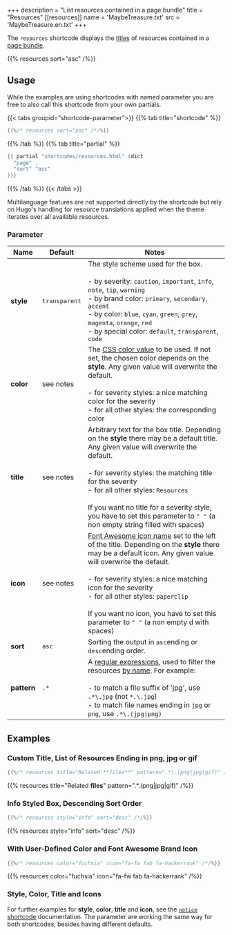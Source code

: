 +++
description = "List resources contained in a page bundle"
title = "Resources"
[[resources]]
  name = 'MaybeTreasure.txt'
  src = 'MaybeTreasure.en.txt'
+++

The `resources` shortcode displays the [titles](https://gohugo.io/methods/resource/title/) of resources contained in a [page bundle](https://gohugo.io/content-management/page-bundles/).

{{% resources sort="asc" /%}}

## Usage

While the examples are using shortcodes with named parameter you are free to also call this shortcode from your own partials.

{{< tabs groupid="shortcode-parameter">}}
{{% tab title="shortcode" %}}

````go
{{%/* resources sort="asc" /*/%}}
````

{{% /tab %}}
{{% tab title="partial" %}}

````go
{{ partial "shortcodes/resources.html" (dict
  "page" .
  "sort" "asc"
)}}
````

{{% /tab %}}
{{< /tabs >}}

Multilanguage features are not supported directly by the shortcode but rely on Hugo's handling for resource translations applied when the theme iterates over all available resources.

### Parameter

| Name        | Default         | Notes       |
|-------------|-----------------|-------------|
| **style**   | `transparent`   | The style scheme used for the box.<br><br>- by severity: `caution`, `important`, `info`, `note`, `tip`, `warning`<br>- by brand color: `primary`, `secondary`, `accent`<br>- by color: `blue`, `cyan`, `green`, `grey`, `magenta`, `orange`, `red`<br>- by special color: `default`, `transparent`, `code` |
| **color**   | see notes       | The [CSS color value](https://developer.mozilla.org/en-US/docs/Web/CSS/color_value) to be used. If not set, the chosen color depends on the **style**. Any given value will overwrite the default.<br><br>- for severity styles: a nice matching color for the severity<br>- for all other styles: the corresponding color |
| **title**   | see notes       | Arbitrary text for the box title. Depending on the **style** there may be a default title. Any given value will overwrite the default.<br><br>- for severity styles: the matching title for the severity<br>- for all other styles: `Resources`<br><br>If you want no title for a severity style, you have to set this parameter to `" "` (a non empty string filled with spaces) |
| **icon**    | see notes       | [Font Awesome icon name](shortcodes/icon#finding-an-icon) set to the left of the title. Depending on the **style** there may be a default icon. Any given value will overwrite the default.<br><br>- for severity styles: a nice matching icon for the severity<br>- for all other styles: `paperclip`<br><br>If you want no icon, you have to set this parameter to `" "` (a non empty d with spaces) |
| **sort**    | `asc`           | Sorting the output in `asc`ending or `desc`ending order. |
| **pattern** | `.*`            | A [regular expressions](https://en.wikipedia.org/wiki/Regular_expression), used to filter the resources [by name](https://gohugo.io/methods/resource/name/). For example:<br><br>- to match a file suffix of 'jpg', use `.*\.jpg` (not `*.\.jpg`)<br>- to match file names ending in `jpg` or `png`, use `.*\.(jpg\|png)` |

## Examples

### Custom Title, List of Resources Ending in png, jpg or gif

````go
{{%/* resources title="Related **files**" pattern=".*\.(png|jpg|gif)" /*/%}}
````

{{% resources title="Related **files**" pattern=".*\.(png|jpg|gif)" /%}}

### Info Styled Box, Descending Sort Order

````go
{{%/* resources style="info" sort="desc" /*/%}}
````

{{% resources style="info" sort="desc" /%}}

### With User-Defined Color and Font Awesome Brand Icon

````go
{{%/* resources color="fuchsia" icon="fa-fw fab fa-hackerrank" /*/%}}
````

{{% resources color="fuchsia" icon="fa-fw fab fa-hackerrank" /%}}

### Style, Color, Title and Icons

For further examples for **style**, **color**, **title** and **icon**, see the [`notice` shortcode](shortcodes/notice) documentation. The parameter are working the same way for both shortcodes, besides having different defaults.
